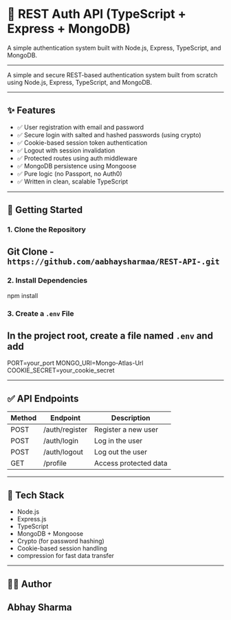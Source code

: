 # 🔐 REST Auth API (TypeScript + Express + MongoDB)

A simple authentication system built with Node.js, Express, TypeScript, and MongoDB.

---

A simple and secure REST-based authentication system built from scratch using Node.js, Express, TypeScript, and MongoDB.

---

## ✨ Features

- ✅ User registration with email and password
- ✅ Secure login with salted and hashed passwords (using crypto)
- ✅ Cookie-based session token authentication
- ✅ Logout with session invalidation
- ✅ Protected routes using auth middleware
- ✅ MongoDB persistence using Mongoose
- ✅ Pure logic (no Passport, no Auth0)
- ✅ Written in clean, scalable TypeScript

---

## 🚀 Getting Started

### 1. Clone the Repository

## Git Clone -`https://github.com/aabhaysharmaa/REST-API-.git`

### 2. Install Dependencies

npm install

### 3. Create a `.env` File

## In the project root, create a file named `.env` and add

PORT=your_port
MONGO_URI=Mongo-Atlas-Url
COOKIE_SECRET=your_cookie_secret

---

## ✅ API Endpoints

| Method | Endpoint         | Description          |
|--------|------------------|----------------------|
| POST   | /auth/register   | Register a new user  |
| POST   | /auth/login      | Log in the user      |
| POST   | /auth/logout     | Log out the user     |
| GET    | /profile         | Access protected data|

---

## 📁 Tech Stack

- Node.js
- Express.js
- TypeScript
- MongoDB + Mongoose
- Crypto (for password hashing)
- Cookie-based session handling
- compression for fast data transfer

---

## 🧑‍💻 Author

## **Abhay Sharma**
